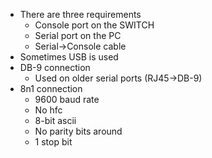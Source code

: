 - There are three requirements
	- Console port on the SWITCH
	- Serial port on the PC
	- Serial->Console cable
- Sometimes USB is used
- DB-9 connection
	- Used on older serial ports (RJ45->DB-9)
- 8n1 connection
	- 9600 baud rate
	- No hfc
	- 8-bit ascii
	- No parity bits around
	- 1 stop bit
